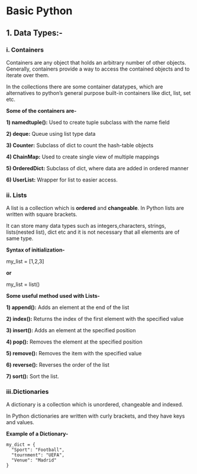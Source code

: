 # Basic Python
## 1. Data Types:-
### i. Containers
Containers are any object that holds an arbitrary number of other objects. Generally, containers provide a way to access the contained objects and to iterate over them.

In the collections there are some container datatypes, which are alternatives to python’s general purpose built-in containers like dict, list, set etc.

**Some of the containers are-**

**1) namedtuple():**
Used to create tuple subclass with the name field

**2) deque:**
Queue using list type data

**3) Counter:**
Subclass of dict to count the hash-table objects

**4) ChainMap:**
Used to create single view of multiple mappings

**5) OrderedDict:**
Subclass of dict, where data are added in ordered manner

**6) UserList:**
Wrapper for list to easier access.

### ii. Lists
A list is a collection which is **ordered** and **changeable**. In Python lists are written with square brackets.

It can store many data types such as integers,characters, strings, lists(nested list), dict etc and it is not necessary that all elements are of same type.

**Syntax of initialization-**

my_list = [1,2,3]

**or**

my_list = list()

**Some useful method used with Lists-**

**1) append():** 
Adds an element at the end of the list

**2) index():**
Returns the index of the first element with the specified value

**3) insert():**
Adds an element at the specified position

**4) pop():**
Removes the element at the specified position

**5) remove():**
Removes the item with the specified value

**6) reverse():**
Reverses the order of the list

**7) sort():**
Sort the list.

### iii.Dictionaries ###

A dictionary is a collection which is unordered, changeable and indexed.

In Python dictionaries are written with curly brackets, and they have keys and values.

**Example of a Dictionary-**

```
my_dict = {
  "Sport": "Football",
  "tournment": "UEFA",
  "Venue": "Madrid" 
}
```


